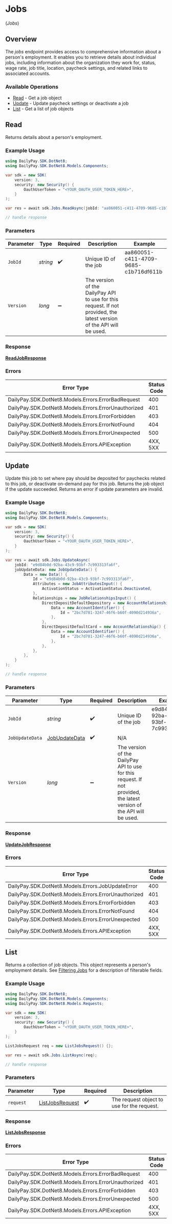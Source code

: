 # Jobs
(*Jobs*)

## Overview

The _jobs_ endpoint provides access to comprehensive information 
about a person's employment. It enables you to retrieve details about
individual jobs, including information about the organization
they work for, status, wage rate, job title, location,
paycheck settings, and related links to associated accounts.


### Available Operations

* [Read](#read) - Get a job object
* [Update](#update) - Update paycheck settings or deactivate a job
* [List](#list) - Get a list of job objects

## Read

Returns details about a person's employment.

### Example Usage

<!-- UsageSnippet language="csharp" operationID="readJob" method="get" path="/rest/jobs/{job_id}" -->
```csharp
using DailyPay.SDK.DotNet8;
using DailyPay.SDK.DotNet8.Models.Components;

var sdk = new SDK(
    version: 3,
    security: new Security() {
        OauthUserToken = "<YOUR_OAUTH_USER_TOKEN_HERE>",
    }
);

var res = await sdk.Jobs.ReadAsync(jobId: "aa860051-c411-4709-9685-c1b716df611b");

// handle response
```

### Parameters

| Parameter                                                                                                              | Type                                                                                                                   | Required                                                                                                               | Description                                                                                                            | Example                                                                                                                |
| ---------------------------------------------------------------------------------------------------------------------- | ---------------------------------------------------------------------------------------------------------------------- | ---------------------------------------------------------------------------------------------------------------------- | ---------------------------------------------------------------------------------------------------------------------- | ---------------------------------------------------------------------------------------------------------------------- |
| `JobId`                                                                                                                | *string*                                                                                                               | :heavy_check_mark:                                                                                                     | Unique ID of the job                                                                                                   | aa860051-c411-4709-9685-c1b716df611b                                                                                   |
| `Version`                                                                                                              | *long*                                                                                                                 | :heavy_minus_sign:                                                                                                     | The version of the DailyPay API to use for this request. If not provided, the latest version of the API will be used.<br/> |                                                                                                                        |

### Response

**[ReadJobResponse](../../Models/Requests/ReadJobResponse.md)**

### Errors

| Error Type                                           | Status Code                                          | Content Type                                         |
| ---------------------------------------------------- | ---------------------------------------------------- | ---------------------------------------------------- |
| DailyPay.SDK.DotNet8.Models.Errors.ErrorBadRequest   | 400                                                  | application/vnd.api+json                             |
| DailyPay.SDK.DotNet8.Models.Errors.ErrorUnauthorized | 401                                                  | application/vnd.api+json                             |
| DailyPay.SDK.DotNet8.Models.Errors.ErrorForbidden    | 403                                                  | application/vnd.api+json                             |
| DailyPay.SDK.DotNet8.Models.Errors.ErrorNotFound     | 404                                                  | application/vnd.api+json                             |
| DailyPay.SDK.DotNet8.Models.Errors.ErrorUnexpected   | 500                                                  | application/vnd.api+json                             |
| DailyPay.SDK.DotNet8.Models.Errors.APIException      | 4XX, 5XX                                             | \*/\*                                                |

## Update

Update this job to set where pay should be deposited for paychecks related to this job,  or deactivate on-demand pay for this job. 
Returns the job object if the update succeeded. Returns an error if update parameters are invalid.


### Example Usage

<!-- UsageSnippet language="csharp" operationID="updateJob" method="patch" path="/rest/jobs/{job_id}" -->
```csharp
using DailyPay.SDK.DotNet8;
using DailyPay.SDK.DotNet8.Models.Components;

var sdk = new SDK(
    version: 3,
    security: new Security() {
        OauthUserToken = "<YOUR_OAUTH_USER_TOKEN_HERE>",
    }
);

var res = await sdk.Jobs.UpdateAsync(
    jobId: "e9d84b0d-92ba-43c9-93bf-7c993313fa6f",
    jobUpdateData: new JobUpdateData() {
        Data = new Data() {
            Id = "e9d84b0d-92ba-43c9-93bf-7c993313fa6f",
            Attributes = new JobAttributesInput() {
                ActivationStatus = ActivationStatus.Deactivated,
            },
            Relationships = new JobRelationshipsInput() {
                DirectDepositDefaultDepository = new AccountRelationship() {
                    Data = new AccountIdentifier() {
                        Id = "2bc7d781-3247-46f6-b60f-4090d214936a",
                    },
                },
                DirectDepositDefaultCard = new AccountRelationship() {
                    Data = new AccountIdentifier() {
                        Id = "2bc7d781-3247-46f6-b60f-4090d214936a",
                    },
                },
            },
        },
    }
);

// handle response
```

### Parameters

| Parameter                                                                                                              | Type                                                                                                                   | Required                                                                                                               | Description                                                                                                            | Example                                                                                                                |
| ---------------------------------------------------------------------------------------------------------------------- | ---------------------------------------------------------------------------------------------------------------------- | ---------------------------------------------------------------------------------------------------------------------- | ---------------------------------------------------------------------------------------------------------------------- | ---------------------------------------------------------------------------------------------------------------------- |
| `JobId`                                                                                                                | *string*                                                                                                               | :heavy_check_mark:                                                                                                     | Unique ID of the job                                                                                                   | e9d84b0d-92ba-43c9-93bf-7c993313fa6f                                                                                   |
| `JobUpdateData`                                                                                                        | [JobUpdateData](../../Models/Components/JobUpdateData.md)                                                              | :heavy_check_mark:                                                                                                     | N/A                                                                                                                    |                                                                                                                        |
| `Version`                                                                                                              | *long*                                                                                                                 | :heavy_minus_sign:                                                                                                     | The version of the DailyPay API to use for this request. If not provided, the latest version of the API will be used.<br/> |                                                                                                                        |

### Response

**[UpdateJobResponse](../../Models/Requests/UpdateJobResponse.md)**

### Errors

| Error Type                                           | Status Code                                          | Content Type                                         |
| ---------------------------------------------------- | ---------------------------------------------------- | ---------------------------------------------------- |
| DailyPay.SDK.DotNet8.Models.Errors.JobUpdateError    | 400                                                  | application/vnd.api+json                             |
| DailyPay.SDK.DotNet8.Models.Errors.ErrorUnauthorized | 401                                                  | application/vnd.api+json                             |
| DailyPay.SDK.DotNet8.Models.Errors.ErrorForbidden    | 403                                                  | application/vnd.api+json                             |
| DailyPay.SDK.DotNet8.Models.Errors.ErrorNotFound     | 404                                                  | application/vnd.api+json                             |
| DailyPay.SDK.DotNet8.Models.Errors.ErrorUnexpected   | 500                                                  | application/vnd.api+json                             |
| DailyPay.SDK.DotNet8.Models.Errors.APIException      | 4XX, 5XX                                             | \*/\*                                                |

## List

Returns a collection of job objects. This object represents a person's employment details.
See [Filtering Jobs](https://developer.dailypay.com/tag/Filtering#section/Supported-Endpoint-Filters) for a description of filterable fields.


### Example Usage

<!-- UsageSnippet language="csharp" operationID="listJobs" method="get" path="/rest/jobs" -->
```csharp
using DailyPay.SDK.DotNet8;
using DailyPay.SDK.DotNet8.Models.Components;
using DailyPay.SDK.DotNet8.Models.Requests;

var sdk = new SDK(
    version: 3,
    security: new Security() {
        OauthUserToken = "<YOUR_OAUTH_USER_TOKEN_HERE>",
    }
);

ListJobsRequest req = new ListJobsRequest() {};

var res = await sdk.Jobs.ListAsync(req);

// handle response
```

### Parameters

| Parameter                                                   | Type                                                        | Required                                                    | Description                                                 |
| ----------------------------------------------------------- | ----------------------------------------------------------- | ----------------------------------------------------------- | ----------------------------------------------------------- |
| `request`                                                   | [ListJobsRequest](../../Models/Requests/ListJobsRequest.md) | :heavy_check_mark:                                          | The request object to use for the request.                  |

### Response

**[ListJobsResponse](../../Models/Requests/ListJobsResponse.md)**

### Errors

| Error Type                                           | Status Code                                          | Content Type                                         |
| ---------------------------------------------------- | ---------------------------------------------------- | ---------------------------------------------------- |
| DailyPay.SDK.DotNet8.Models.Errors.ErrorBadRequest   | 400                                                  | application/vnd.api+json                             |
| DailyPay.SDK.DotNet8.Models.Errors.ErrorUnauthorized | 401                                                  | application/vnd.api+json                             |
| DailyPay.SDK.DotNet8.Models.Errors.ErrorForbidden    | 403                                                  | application/vnd.api+json                             |
| DailyPay.SDK.DotNet8.Models.Errors.ErrorUnexpected   | 500                                                  | application/vnd.api+json                             |
| DailyPay.SDK.DotNet8.Models.Errors.APIException      | 4XX, 5XX                                             | \*/\*                                                |
